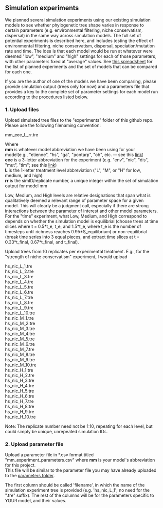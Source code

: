 ## Simulation experiments

We planned several simulation experiments using our existing simulation models to see whether phylogenetic tree shape varies in response to certain parameters (e.g. environmental filtering, niche conservatism, dispersal) in the same way across simulation models. The full set of potential experiments is described here, and includes testing the effect of environmental filtering, niche conservatism, dispersal, speciation/mutation rate and time. The idea is that each model would be run at whatever were deemed "low", "medium" and "high" settings for each of those parameters, with other parameters fixed at "average" values. See [this spreadsheet](https://docs.google.com/spreadsheets/d/1pcUuINauW11cE5OpHVQf_ZuzHzhm2VJkCn7-lSEJXYI/edit#gid=1549290990) for the list of planned experiments and the set of models that can be compared for each one.

If you are the author of one of the models we have been comparing, please provide simulation output (trees only for now) and a parameters file that provides a key to the complete set of parameter settings for each model run according to the procedures listed below.  

### 1. Upload files ###  

Upload simulated tree files to the "experiments" folder of this github repo.  
Please use the following filenaming convention:  

mm_eee_L_rr.tre  

Where  
**mm**  is whatever model abbreviation we have been using for your model(e.g., "etienne", "hs", "ga", "pontarp", "oh", etc. -- see this [link](https://docs.google.com/spreadsheets/d/1pcUuINauW11cE5OpHVQf_ZuzHzhm2VJkCn7-lSEJXYI/edit#gid=0))  
**eee**  is a 3-letter abbreviation for the experiment (e.g. "env", "nic", "dis", "mut", "tim"; see this [link](https://docs.google.com/spreadsheets/d/1pcUuINauW11cE5OpHVQf_ZuzHzhm2VJkCn7-lSEJXYI/edit#gid=1549290990))  
**L** is the 1-letter treatment level abbreviation ("L", "M", or "H" for low, medium, and high)  
**rr** is the simID/replicate number, a unique integer within the set of simulation output for model mm  

Low, Medium, and High levels are relative designations that span what is qualitatively deemed a relevant range of parameter space for a given model. This will clearly be a judgment call, especially if there are strong interactions between the parameter of interest and other model parameters.  
For the "time" experiment, what Low, Medium, and High correspond to depends on whether the simulation model is equilibrial (choose trees at time slices where t = 0.5\*t_e, t_e, and 1.5\*t_e, where t_e is the number of timesteps until richness reaches 0.95\*S_equilibrium) or non-equilibrial (break time series into 3 equal pieces, and extract time slices at t = 0.33\*t_final, 0.67\*t_final, and t_final).  

Upload trees from 10 replicates per experimental treatment. E.g., for the "strength of niche conservatism" experiment, I would upload 

hs_nic_L_1.tre  
hs_nic_L_2.tre  
hs_nic_L_3.tre  
hs_nic_L_4.tre  
hs_nic_L_5.tre  
hs_nic_L_6.tre  
hs_nic_L_7.tre  
hs_nic_L_8.tre  
hs_nic_L_9.tre  
hs_nic_L_10.tre  
hs_nic_M_1.tre  
hs_nic_M_2.tre  
hs_nic_M_3.tre  
hs_nic_M_4.tre  
hs_nic_M_5.tre  
hs_nic_M_6.tre  
hs_nic_M_7.tre  
hs_nic_M_8.tre  
hs_nic_M_9.tre  
hs_nic_M_10.tre  
hs_nic_H_1.tre  
hs_nic_H_2.tre  
hs_nic_H_3.tre  
hs_nic_H_4.tre  
hs_nic_H_5.tre  
hs_nic_H_6.tre  
hs_nic_H_7.tre  
hs_nic_H_8.tre  
hs_nic_H_9.tre  
hs_nic_H_10.tre  

Note: The replicate number need not be 1:10, repeating for each level, but could simply be unique, unrepeated simulation IDs.  

### 2. Upload parameter file ###  

Upload a parameter file in *.csv format titled "mm_experiment_parameters.csv" where **mm** is your model's abbreviation for this project.  
This file will be similar to the parameter file you may have already uploaded to the [parameters folder](https://github.com/sELDIG/SimulationStudy/tree/master/parameters).  

The first column should be called 'filename', in which the name of the simulation experiment tree is provided (e.g. 'hs_nic_L_1'; no need for the ".tre" suffix). The rest of the columns will be for the parameters specific to YOUR model, and their values.  


